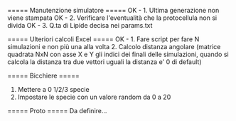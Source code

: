 ===== Manutenzione simulatore =====
OK - 1. Ultima generazione non viene stampata
OK - 2. Verificare l'eventualità che la protocellula non si divida
OK - 3. Q.ta di Lipide decisa nei params.txt

===== Ulteriori calcoli Excel =====
OK - 1. Fare script per fare N simulazioni e non più una alla volta
2. Calcolo distanza angolare 
(matrice quadrata NxN con asse X e Y gli indici dei finali delle simulazioni, quando si calcola la distanza tra due vettori uguali la distanza e' 0 di default)

===== Bicchiere =====
1. Mettere a 0 1/2/3 specie
2. Impostare le specie con un valore random da 0 a 20

===== Proto =====
Da definire...